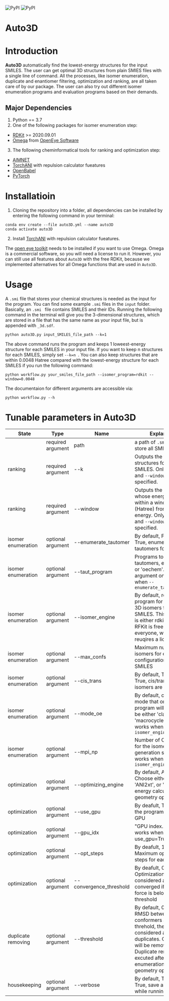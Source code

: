 ![PyPI](https://img.shields.io/pypi/v/Auto3D)
![PyPI](https://img.shields.io/badge/PyPi-https%3A%2F%2Fpypi.org%2Fproject%2FAuto3D%2F-brightgreen)
# **Auto3D**

# Introduction
**Auto3D** automatically find the lowest-energy structures for the input SMILES. The user can get optimal 3D structures from plain SMIES files with a single line of command. All the processes, like isomer enumeration, duplicate and enantiomer filtering, optimization and ranking, are all taken care of by our package. The user can also try out different isomer enumeration programs and evaluation programs based on their demands.

## Major Dependencies
1. Python == 3.7
2. One of the following packages for isomer enumeration step:
- [RDKit](https://www.rdkit.org/docs/Install.html) >= 2020.09.01
- [Omega](https://anaconda.org/openeye/openeye-toolkits) from [OpenEye Software](https://www.eyesopen.com/omega)
3. The following cheminformatical tools for ranking and optimization step:
- [AIMNET](https://github.com/aiqm/aimnet)
- [TorchANI](https://github.com/roitberg-group/torchani_sandbox/tree/repulsion_calculator) with repulsion calculator fueatures
- [OpenBabel](https://open-babel.readthedocs.io/en/latest/index.html)
- [PyTorch](https://pytorch.org/get-started/locally/)

# Installatioin
1. Cloning the repository into a folder, all dependencies can be installed by entering the following command in your terminal:
```{bash}
conda env create --file auto3D.yml --name auto3D
conda activate auto3D
```
2. Install [TorchANI](https://github.com/roitberg-group/torchani_sandbox/tree/repulsion_calculator) with repulsion calculator fueatures.


The [open eye toolkit](https://anaconda.org/openeye/openeye-toolkits) needs to be installed if you want to use Omega. Omega is a commercial software, so you will need a license to run it. However, you can still use all features about `Auto3D` with the free RDKit, because we implemented alternatives for all Omega functions that are used in `Auto3D`.

# Usage
A `.smi` file that stores your chemical structures is needed as the input for the program. You can find some example `.smi` files in the `input` folder. Basically, an `.smi ` file contains SMILES and their IDs.  Running the following command in the terminal will give you the 3-dimensional structures, which are stored in a file that has the same name as your input file, but is appended with `_3d.sdf`.
```{bash}
python auto3D.py input_SMILES_file_path --k=1
```
The above command runs the program and keeps 1 loweest-energy structure for each SMILES in your input file. If you want to keep n structures for each SMILES, simply set `--k=n `. You can also keep structures that are within 0.0048 Hatree compared with the lowest-energy structure for each SMILES if you run the following command:
```{bash}
python workflow.py your_smiles_file_path --isomer_program=rdkit --window=0.0048
```

The documentaion for different arguments are accessible via:
```{bash}
python workflow.py --h
```

# Tunable parameters in Auto3D

|State|Type|Name|Explanation|
|---|---|---|---|
|       |required argument|path   |a path of `.smi` file to store all SMILES and IDs|
|ranking|required argument|--k    |Outputs the top-k structures for each SMILES. Only one of `--k` and `--window` need to be specified. |
|ranking|required argument|--window|Outputs the structures whose energies are within a window (Hatree) from the lowest energy. Only one of `--k` and `--window` need to be specified. |
|isomer enumeration|optional argument|--enumerate_tautomer|By default, False. When True, enumerate tautomers for the input|
|isomer enumeration|optional argument|--taut_program|Programs to enumerate tautomers, either 'rdkit' or 'oechem'. This argument only works when `--enumerate_tautomer=True`|
|isomer enumeration|optional argument|--isomer_engine|By default, rdkit. The program for generating 3D isomers for each SMILES. This parameter is either rdkit or omega. RFKit is free for everyone, while Omega reuqires a license.))|
|isomer enumeration|optional argument|--max_confs|Maximum number of isomers for each configuration of the SMILES|
|isomer enumeration|optional argument|--cis_trans|By default, True. When True, cis/trans and r/s isomers are enumerated|
|isomer enumeration|optional argument|--mode_oe|By default, classic. "The mode that omega program will take. It can be either 'classic' or 'macrocycle'. Only works when `--isomer_engine=omega`|
|isomer enumeration|optional argument|--mpi_np|Number of CPU cores for the isomer generation step. Only works when `--isomer_engine=omega`|
|optimization|optional argument|--optimizing_engine|By default, AIMNET. Choose either 'ANI2x', 'ANI2xt', or 'AIMNET' for energy calculation and geometry optimization.|
|optimization|optional argument|--use_gpu|By deafult, True. If True, the program will use GPU|
|optimization|optional argument|--gpu_idx|"GPU index. It only works when --use_gpu=True|
|optimization|optional argument|--opt_steps|By deafult, 10000. Maximum optimization steps for each structure|
|optimization|optional argument|--convergence_threshold|By deafult, 0.003. Optimization is considered as converged if maximum force is below this threshold|
|duplicate removing|optional argument|--threshold|By default, 0.3. If the RMSD between two conformers are within threhold, they are considered as duplicates. One of them will be removed. Duplicate removing are excuted after conformer enumeration and geometry optimization|
|  housekeeping     |optional argument| --verbose |By default, True. When True, save all meta data while running|

